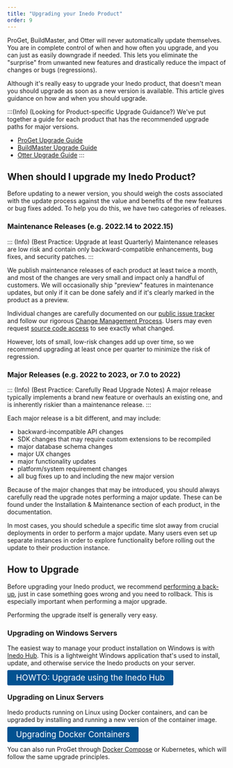 ```yaml
---
title: "Upgrading your Inedo Product"
order: 9
---
```


ProGet, BuildMaster, and Otter will never automatically update themselves. You are in complete control of when and how often you upgrade, and you can just as easily downgrade if needed. This lets you eliminate the "surprise" from unwanted new features and drastically reduce the impact of changes or bugs (regressions).

Although it's really easy to upgrade your Inedo product, that doesn't mean you  should upgrade as soon as a new version is available. This article gives guidance on how and when you should upgrade.

:::(Info) (Looking for Product-specific Upgrade Guidance?)
We've put together a guide for each product that has the recommended upgrade paths for major versions.
* [ProGet Upgrade Guide](/docs/proget-upgrade-guide)
* [BuildMaster Upgrade Guide](/docs/buildmaster-upgrading)
* [Otter Upgrade Guide](/docs/otter-upgrading)
:::


## When should I upgrade my Inedo Product?

Before updating to a newer version, you should weigh the costs associated with the update process against the value and benefits of the new features or bug fixes added. To help you do this, we have two categories of releases.

### Maintenance Releases (e.g. 2022.14  to 2022.15)
::: (Info) (Best Practice: Upgrade at least Quarterly)
Maintenance releases are low risk and contain only backward-compatible enhancements, bug fixes, and security patches.
:::

We publish maintenance releases of each product at least twice a month, and most of the changes are very small and impact only a handful of customers. We will occasionally ship "preview" features in maintenance updates, but only if it can be done safely and if it's clearly marked in the product as a preview. 

Individual changes are carefully documented on our <a href="https://inedo.myjetbrains.com/">public issue tracker</a> and follow our rigorous <a href="https://inedo.myjetbrains.com/youtrack/dashboard?id=fa2b918f-c687-4c96-a6ec-b9fa7e1c5c90">Change Management Process</a>. Users may even request <a href="https://inedo.com/open/source-code-request">source code access</a> to see exactly what changed.</p>

However, lots of small, low-risk changes add up over time, so we recommend upgrading  at least once per quarter to minimize the risk of regression.

### Major Releases (e.g. 2022 to 2023, or 7.0 to 2022)
::: (Info) (Best Practice: Carefully Read Upgrade Notes)
A major release typically implements a brand new feature or overhauls an existing one, and is inherently riskier than a maintenance release.
:::

Each major release is a bit different, and may include:

* backward-incompatible API changes
* SDK changes that may require custom extensions to be recompiled
* major database schema changes
* major UX changes
* major functionality updates
* platform/system requirement changes
* all bug fixes up to and including the new major version

Because of the major changes that may be introduced, you should always carefully read the upgrade notes performing a major update. These can be found under the Installation & Maintenance section of each product, in the documentation.

In most cases, you should schedule a specific time slot away from crucial deployments in order to perform a major update. Many users even set up separate instances in order to explore functionality before rolling out the update to their production instance.

## How to Upgrade

Before upgrading your Inedo product, we recommend [performing a back-up](/docs/installation/backing-up-restoring), just in case something goes wrong and you need to rollback. This is especially important when performing a major upgrade.

Performing the upgrade itself is generally very easy.

### Upgrading on Windows Servers
The easiest way to manage your product installation on Windows is with [Inedo Hub](/docs/installation/windows/desktophub-overview). This is a lightweight Windows application that's used to install, update, and otherwise service the Inedo products on your server.

<a href="/docs/inedo-hub-upgrade-downgrade" style=" background:#025291;color:#ffffff;padding: 6px 20px;  border-radius: 3px;font-size: 14pt;text-decoration:none">HOWTO: Upgrade using the Inedo Hub</a>


### Upgrading on Linux Servers

Inedo products running on Linux using Docker containers, and can be upgraded by installing and running a new version of the container image.

<a href="/docs/installation-upgrading-docker-containers" style=" background:#025291;color:#ffffff;padding: 6px 20px;  border-radius: 3px;font-size: 14pt;text-decoration:none">Upgrading Docker Containers</a>

You can also run ProGet through [Docker Compose](/docs/installation/linux/docker-compose-installation-guide) or Kubernetes, which will follow the same upgrade principles.
